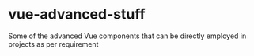 # vue-advanced-stuff
Some of the advanced Vue components that can be directly employed in projects as  per requirement
